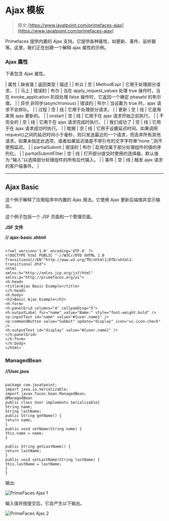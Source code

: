 # Ajax 模板

> 原文:[https://www.javatpoint.com/primefaces-ajax](https://www.javatpoint.com/primefaces-ajax)

Primefaces 提供内置的 Ajax 支持。它提供各种属性，如更新、事件、监听器等。这里，我们正在创建一个解释 ajax 属性的示例。

### Ajax 属性

下表包含 Ajax 属性。

| 属性 | 缺省值 | 返回类型 | 描述 |
| 听众 | 空 | MethodExpr | 它用于处理部分请求。 |
| 马上 | 错误的 | 布尔 | 当在 apply_request_values 处理 true 操作时，当在 invoke_application 阶段处理 false 操作时，它返回一个确定 phaseId 的布尔值。 |
| 异步ˌ非同步(asynchronous) | 错误的 | 布尔 | 当设置为 true 时，ajax 请求不会排队。 |
| 过程 | 空 | 线 | 它用于处理部分请求。 |
| 更新 | 空 | 线 | 它是用来用 ajax 更新的。 |
| onstart | 空 | 线 | 它用于在 ajax 请求开始之前执行。 |
| 不完全的 | 空 | 线 | 它用于在 ajax 请求完成时执行。 |
| 我们成功了 | 空 | 线 | 它用于在 ajax 请求成功时执行。 |
| 耽搁 | 空 | 线 | 它用于设置延迟时间。如果调用 request()之间的延迟时间小于毫秒，则只发送最近的一个请求，而丢弃所有其他请求。如果未指定此选项，或者如果延迟值是不带引号的文字字符串“none ”,则不使用延迟。 |
| partialSubmit | 错误的 | 布尔 | 启用仅属于部分处理组件的值的序列化。 |
| partialSubmitFilter | 空 | 线 | 打开部分提交时使用的选择器，默认值为:“输入”以选择部分处理组件的所有后代输入。 |
| 事件 | 空 | 线 | 触发 ajax 请求的客户端事件。 |

* * *

## Ajax Basic

这个例子解释了应用程序中内置的 Ajax 用法。它使用 Ajax 更新后端值并显示输出。

这个例子包括一个 JSF 页面和一个管理页面。

**JSF 文件**

**// ajax-basic.xhtml**

```

<?xml version='1.0' encoding='UTF-8' ?>
<!DOCTYPE html PUBLIC "-//W3C//DTD XHTML 1.0 Transitional//EN""http://www.w3.org/TR/xhtml1/DTD/xhtml1-transitional.dtd">
<html 
xmlns:h="http://xmlns.jcp.org/jsf/html"
xmlns:p="http://primefaces.org/ui">
<h:head>
<title>Ajax Basic Example</title>
</h:head>
<h:body>
<h2>Basic Ajax Example</h2>
<h:form>
<h:panelGrid columns="4" cellpadding="5">
<h:outputLabel for="name" value="Name:" style="font-weight:bold" />
<p:inputText id="name" value="#{user.name}" />
<p:commandButton value="Submit" update="display" icon="ui-icon-check" />
<h:outputText id="display" value="#{user.name}" />
</h:panelGrid>
</h:form>
</h:body>
</html>

```

### ManagedBean

**//User.java**

```

package com.javatpoint;
import java.io.Serializable;
import javax.faces.bean.ManagedBean;
@ManagedBean
public class User implements Serializable{
String name;
String lastName;
public String getName() {
return name;
}
public void setName(String name) {
this.name = name;
}   

public String getLastName() {
return lastName;
}
public void setLastName(String lastName) {
this.lastName = lastName;
}
}

```

输出:

![PrimeFaces Ajax 1](../Images/8b0109cae547c7afc8403f6f3a5b17c1.png)

输入值并按提交后，它会产生以下输出。

![PrimeFaces Ajax 2](../Images/95ca5b859b916e170e75f76e1acb83d3.png)